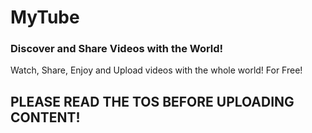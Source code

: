 # MyTube #
### Discover and Share Videos with the World! ###

Watch, Share, Enjoy and Upload videos with the whole world! For Free!

## PLEASE READ THE TOS BEFORE UPLOADING CONTENT! ##